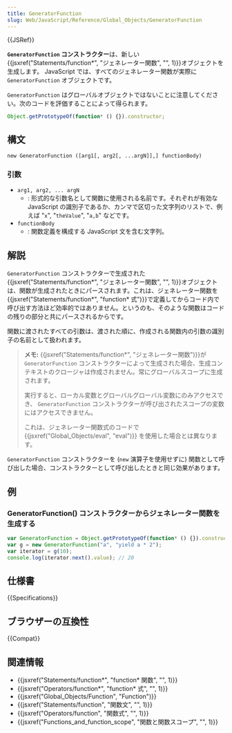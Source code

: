```yaml
---
title: GeneratorFunction
slug: Web/JavaScript/Reference/Global_Objects/GeneratorFunction
---
```


{{JSRef}}

**`GeneratorFunction` コンストラクター**は、新しい{{jsxref("Statements/function*", "ジェネレーター関数", "", 1)}}オブジェクトを生成します。 JavaScript では、すべてのジェネレーター関数が実際に `GeneratorFunction` オブジェクトです。

`GeneratorFunction` はグローバルオブジェクトではないことに注意してください。次のコードを評価することによって得られます。

```js
Object.getPrototypeOf(function* () {}).constructor;
```

## 構文

```
new GeneratorFunction ([arg1[, arg2[, ...argN]],] functionBody)
```

### 引数

- `arg1, arg2, ... argN`
  - : 形式的な引数名として関数に使用される名前です。それぞれが有効な JavaScript の識別子であるか、カンマで区切った文字列のリストで、例えば "`x`", "`theValue`", "`a,b`" などです。
- `functionBody`
  - : 関数定義を構成する JavaScript 文を含む文字列。

## 解説

`GeneratorFunction` コンストラクターで生成された{{jsxref("Statements/function*", "ジェネレーター関数", "", 1)}}オブジェクトは、関数が生成されたときにパースされます。これは、ジェネレーター関数を {{jsxref("Statements/function*", "function* 式")}}で定義してからコード内で呼び出す方法ほど効率的ではありません。というのも、そのような関数はコードの残りの部分と共にパースされるからです。

関数に渡されたすべての引数は、渡された順に、作成される関数内の引数の識別子の名前として扱われます。

> **メモ:** {{jsxref("Statements/function*", "ジェネレーター関数")}}が `GeneratorFunction` コンストラクターによって生成された場合、生成コンテキストのクロージャは作成されません。常にグローバルスコープに生成されます。
>
> 実行すると、ローカル変数とグローバルグローバル変数にのみアクセスでき、 `GeneratorFunction` コンストラクターが呼び出されたスコープの変数にはアクセスできません。
>
> これは、ジェネレーター関数式のコードで {{jsxref("Global_Objects/eval", "eval")}} を使用した場合とは異なります。

`GeneratorFunction` コンストラクターを (`new` 演算子を使用せずに) 関数として呼び出した場合、コンストラクターとして呼び出したときと同じ効果があります。

## 例

### GeneratorFunction() コンストラクターからジェネレーター関数を生成する

```js
var GeneratorFunction = Object.getPrototypeOf(function* () {}).constructor;
var g = new GeneratorFunction("a", "yield a * 2");
var iterator = g(10);
console.log(iterator.next().value); // 20
```

## 仕様書

{{Specifications}}

## ブラウザーの互換性

{{Compat}}

## 関連情報

- {{jsxref("Statements/function*", "function* 関数", "", 1)}}
- {{jsxref("Operators/function*", "function* 式", "", 1)}}
- {{jsxref("Global_Objects/Function", "Function")}}
- {{jsxref("Statements/function", "関数文", "", 1)}}
- {{jsxref("Operators/function", "関数式", "", 1)}}
- {{jsxref("Functions_and_function_scope", "関数と関数スコープ", "", 1)}}
